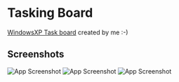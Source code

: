 
# Tasking Board

[WindowsXP Task board](https://ofeksabag.github.io/TaskingBoard/) created by me :-)

## Screenshots

![App Screenshot](https://i.ibb.co/CVwpvSV/1.gif)
![App Screenshot](https://i.ibb.co/dBcXTLN/ezgif-5-7a3896142b.gif)
![App Screenshot](https://i.ibb.co/zhq0cBc/ezgif-5-b7356b48cd.gif)
